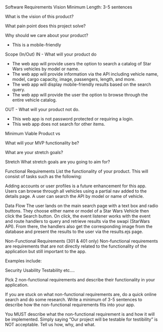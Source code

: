 Software Requirements
Vision
Minimum Length: 3-5 sentences

What is the vision of this product?

What pain point does this project solve?

Why should we care about your product?
* This is a mobile-friendly 

Scope (In/Out)
IN - What will your product do
* The web app will provide users the option to search a catalog of Star Wars vehicles by model or name. 
* The web app will provide information via the API including vehicle name, model, cargo capacity, image, passengers, length, and more. 
* The web app will display mobile-friendly results based on the search query. 
* The web app will provide the user the option to browse through the entire vehicle catalog.

OUT - What will your product not do.
* This web app is not password protected or requiring a login. 
* This web app does not search for other items. 

Minimum Viable Product vs

What will your MVP functionality be?

What are your stretch goals?

Stretch
What stretch goals are you going to aim for?

Functional Requirements
List the functionality of your product. This will consist of tasks such as the following:

Adding accounts or user profiles is a future enhancement for this app. 
Users can browse through all vehicles using a partial nav added to the details page. 
A user can search the API by model or name of vehicle. 

Data Flow
The user lands on the main search page with a text box and radio buttons. They choose either name or model of a Star Wars Vehicle then click the Search button.  On click, the event listener works with the event and route handlers to query and retrieve results via the swapi (StarWars API). From there, the handlers also get the corresponding image from the database and present the results to the user via the results.ejs page. 

Non-Functional Requirements (301 & 401 only)
Non-functional requirements are requirements that are not directly related to the functionality of the application but still important to the app.

Examples include:

Security
Usability
Testability
etc….

Pick 2 non-functional requirements and describe their functionality in your application.

If you are stuck on what non-functional requirements are, do a quick online search and do some research. Write a minimum of 3-5 sentences to describe how the non-functional requirements fits into your app.

You MUST describe what the non-functional requirement is and how it will be implemented. Simply saying “Our project will be testable for testibility” is NOT acceptable. Tell us how, why, and what.